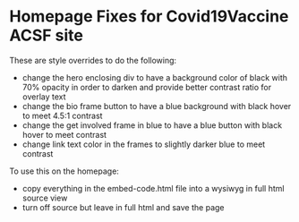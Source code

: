 # Homepage Fixes for Covid19Vaccine ACSF site

These are style overrides to do the following:

- change the hero enclosing div to have a background color of black with 70% opacity in order to darken and provide better contrast ratio for overlay text
- change the bio frame button to have a blue background with black hover to meet 4.5:1 contrast
- change the get involved frame in blue to have a blue button with black hover to meet contrast
- change link text color in the frames to slightly darker blue to meet contrast


To use this on the homepage:
- copy everything in the embed-code.html file into a wysiwyg in full html source view
- turn off source but leave in full html and save the page 
